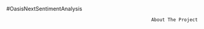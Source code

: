 #OasisNextSentimentAnalysis

                                                         About The Project
